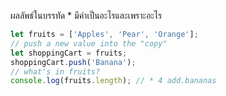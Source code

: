 ผลลัพธ์ในบรรทัด \* มีค่าเป็นอะไรและเพราะอะไร

```js
let fruits = ['Apples', 'Pear', 'Orange'];
// push a new value into the "copy"
let shoppingCart = fruits;
shoppingCart.push('Banana');
// what's in fruits?
console.log(fruits.length); // * 4 add.bananas
```
